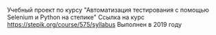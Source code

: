 Учебный проект по курсу "Автоматизация тестирования с помощью Selenium и Python на степике"
Ссылка на курс https://stepik.org/course/575/syllabus
Выполнен в 2019 году
